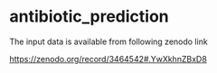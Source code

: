 # antibiotic_prediction

The input data is available from following zenodo link

https://zenodo.org/record/3464542#.YwXkhnZBxD8
